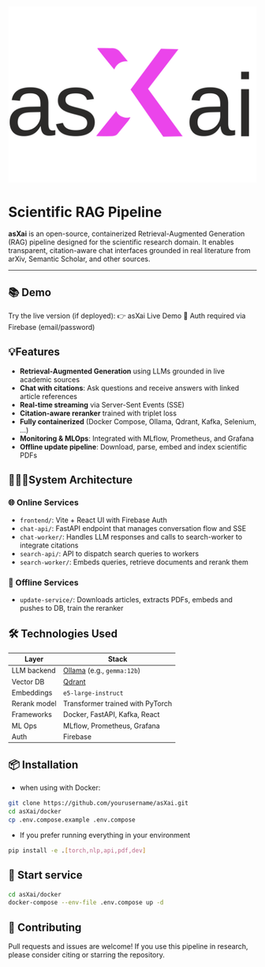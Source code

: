 ![asXai Logo](./src/frontend/public/asXai_logo_black.svg)
# Scientific RAG Pipeline

**asXai** is an open-source, containerized Retrieval-Augmented Generation (RAG) pipeline designed for the scientific research domain. It enables transparent, citation-aware chat interfaces grounded in real literature from arXiv, Semantic Scholar, and other sources.

---

## 📚 Demo
Try the live version (if deployed):
👉 asXai Live Demo
🔐 Auth required via Firebase (email/password)

## 💡Features

- **Retrieval-Augmented Generation** using LLMs grounded in live academic sources
- **Chat with citations**: Ask questions and receive answers with linked article references
- **Real-time streaming** via Server-Sent Events (SSE)
- **Citation-aware reranker** trained with triplet loss
- **Fully containerized** (Docker Compose, Ollama, Qdrant, Kafka, Selenium, ...)
- **Monitoring & MLOps**: Integrated with MLflow, Prometheus, and Grafana
- **Offline update pipeline**: Download, parse, embed and index scientific PDFs


## 👷🏻‍♀️System Architecture

### 🌐 Online Services

- `frontend/`: Vite + React UI with Firebase Auth
- `chat-api/`: FastAPI endpoint that manages conversation flow and SSE
- `chat-worker/`: Handles LLM responses and calls to search-worker to integrate citations
- `search-api/`: API to dispatch search queries to workers
- `search-worker/`: Embeds queries, retrieve documents and rerank them

### 🦖 Offline Services

- `update-service/`: Downloads articles, extracts PDFs, embeds and pushes to DB, train the reranker


## 🛠️ Technologies Used

| Layer         | Stack                                                   |
|---------------|---------------------------------------------------------|
| LLM backend   | [Ollama](https://ollama.com/) (e.g., `gemma:12b`)       |
| Vector DB     | [Qdrant](https://qdrant.tech/)                          |
| Embeddings    | `e5-large-instruct`                                     |
| Rerank model  | Transformer trained with PyTorch                        |
| Frameworks    | Docker, FastAPI, Kafka, React                           |
| ML Ops        | MLflow, Prometheus, Grafana                             |
| Auth          | Firebase                                                |


## 📦 Installation

- when using with Docker:
```bash
git clone https://github.com/yourusername/asXai.git
cd asXai/docker
cp .env.compose.example .env.compose
```
- If you prefer running everything in your environment
```bash
pip install -e .[torch,nlp,api,pdf,dev]
```


## 🚀 Start service

```bash
cd asXai/docker
docker-compose --env-file .env.compose up -d
```

## 🤝 Contributing
Pull requests and issues are welcome!
If you use this pipeline in research, please consider citing or starring the repository.